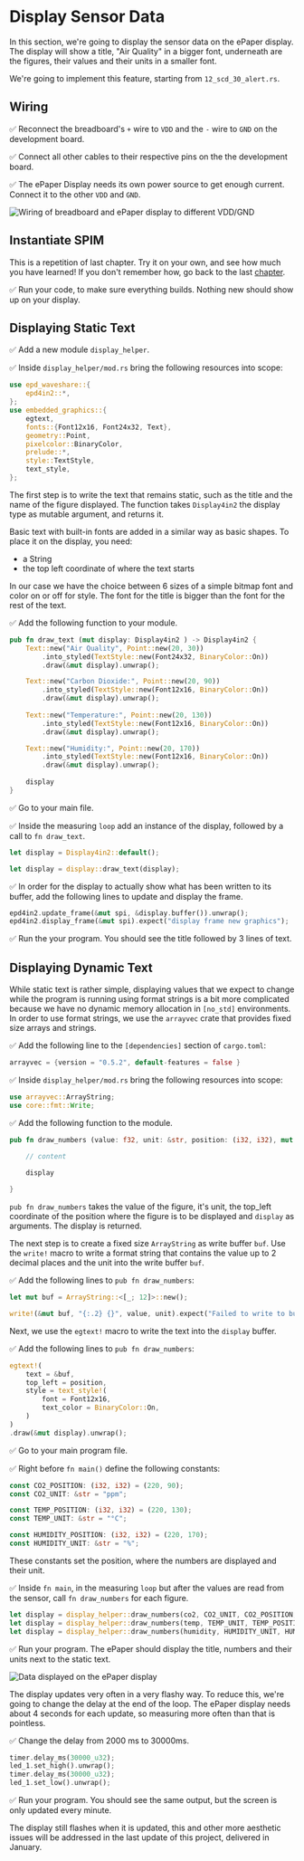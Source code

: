 # Display Sensor Data

In this section, we're going to display the sensor data on the ePaper display. The display will show a title, "Air Quality" in a bigger font, underneath are the figures, their values and their units in a smaller font.

 We're going to implement this feature, starting from `12_scd_30_alert.rs`.

## Wiring

✅ Reconnect the breadboard's `+` wire to `VDD` and the `-` wire to `GND` on the development board.  

✅ Connect all other cables to their respective pins on the the development board.

✅ The ePaper Display needs its own power source to get enough current. Connect it to the other `VDD` and `GND`. 

![Wiring of breadboard and ePaper display to different VDD/GND](../img/knurling-bb-and-display.png)

## Instantiate SPIM

This is a repetition of last chapter. 
Try it on your own, and see how much you have learned! If you don't remember how, go back to the last [chapter].

✅ Run your code, to make sure everything builds. Nothing new should show up on your display.


[chapter]: https://knurling-books.ferrous-systems.com/sessions/epaper_display.html#instantiate-spim

## Displaying Static Text 

✅ Add a new module `display_helper`.

✅ Inside `display_helper/mod.rs` bring the following resources into scope:

```rust
use epd_waveshare::{
    epd4in2::*,
};
use embedded_graphics::{
    egtext, 
    fonts::{Font12x16, Font24x32, Text},
    geometry::Point,
    pixelcolor::BinaryColor,
    prelude::*,
    style::TextStyle,
    text_style, 
};
```

The first step is to write the text that remains static, such as the title and the name of the figure displayed. The function takes `Display4in2` the display type as mutable argument, and returns it. 

Basic text with built-in fonts are added in a similar way as basic shapes. To place it on the display, you need:
- a String
- the top left coordinate of where the text starts

 In our case we have the choice between 6 sizes of a simple bitmap font and color on or off for style. The font for the title is bigger than the font for the rest of the text.

✅ Add the following function to your module. 

```rust
pub fn draw_text (mut display: Display4in2 ) -> Display4in2 {
    Text::new("Air Quality", Point::new(20, 30))
        .into_styled(TextStyle::new(Font24x32, BinaryColor::On))
        .draw(&mut display).unwrap();

    Text::new("Carbon Dioxide:", Point::new(20, 90))
        .into_styled(TextStyle::new(Font12x16, BinaryColor::On))
        .draw(&mut display).unwrap();
    
    Text::new("Temperature:", Point::new(20, 130))
        .into_styled(TextStyle::new(Font12x16, BinaryColor::On))
        .draw(&mut display).unwrap();

    Text::new("Humidity:", Point::new(20, 170))
        .into_styled(TextStyle::new(Font12x16, BinaryColor::On))
        .draw(&mut display).unwrap();
    
    display
}
```

✅ Go to your main file. 

✅ Inside the measuring `loop` add an instance of the display, followed by a call to `fn draw_text`.

```rust
let display = Display4in2::default();

let display = display::draw_text(display);
```

✅ In order for the display to actually show what has been written to its buffer, add the following lines to update and display the frame.

```rust
epd4in2.update_frame(&mut spi, &display.buffer()).unwrap();
epd4in2.display_frame(&mut spi).expect("display frame new graphics"); 
```
✅ Run the your program. You should see the title followed by 3 lines of text. 

## Displaying Dynamic Text

While static text is rather simple, displaying values that we expect to change while the program is running using format strings is a bit more complicated because we have no dynamic memory allocation in `[no_std]` environments. In order to use format strings, we use the `arrayvec` crate that provides fixed size arrays and strings.

✅ Add the following line to the `[dependencies]` section of `cargo.toml`:

```rust
arrayvec = {version = "0.5.2", default-features = false }
```


✅ Inside `display_helper/mod.rs` bring the following resources into scope:

```rust
use arrayvec::ArrayString;
use core::fmt::Write;
```

✅ Add the following function to the module.

```rust
pub fn draw_numbers (value: f32, unit: &str, position: (i32, i32), mut display: Display4in2 ) -> Display4in2 {
    
    // content

    display

}
```

`pub fn draw_numbers` takes the value of the figure, it's unit, the top_left coordinate of the position where the figure is to be displayed and `display` as arguments. The display is returned.

The next step is to create a fixed size `ArrayString` as write buffer `buf`. Use the `write!` macro to write a format string that contains the value up to 2 decimal places and the unit into the write buffer `buf`. 

✅ Add the following lines to `pub fn draw_numbers`:

```rust
let mut buf = ArrayString::<[_; 12]>::new();

write!(&mut buf, "{:.2} {}", value, unit).expect("Failed to write to buffer");
```

Next, we use the `egtext!` macro to write the text into the `display` buffer.

✅ Add the following lines to `pub fn draw_numbers`:

```rust    
egtext!(
    text = &buf,
    top_left = position,
    style = text_style!(
        font = Font12x16,
        text_color = BinaryColor::On,
    )
)
.draw(&mut display).unwrap();
```

✅ Go to your main program file. 

✅ Right before `fn main()` define the following constants:

```rust
const CO2_POSITION: (i32, i32) = (220, 90);
const CO2_UNIT: &str = "ppm";

const TEMP_POSITION: (i32, i32) = (220, 130);
const TEMP_UNIT: &str = "°C";

const HUMIDITY_POSITION: (i32, i32) = (220, 170);
const HUMIDITY_UNIT: &str = "%";
```

These constants set the position, where the numbers are displayed and their unit. 

✅ Inside `fn main`, in the measuring `loop` but after the values are read from the sensor, call `fn draw_numbers` for each figure. 

```rust
let display = display_helper::draw_numbers(co2, CO2_UNIT, CO2_POSITION, display);
let display = display_helper::draw_numbers(temp, TEMP_UNIT, TEMP_POSITION, display);
let display = display_helper::draw_numbers(humidity, HUMIDITY_UNIT, HUMIDITY_POSITION, display);
```
✅ Run your program. The ePaper should display the title, numbers and their units next to the static text. 

![Data displayed on the ePaper display](../img/ePaper_display.jpg)

The display updates very often in a very flashy way. To reduce this, we're going to change the delay at the end of the loop. The ePaper display needs about 4 seconds for each update, so measuring more often than that is pointless.

✅ Change the delay from 2000 ms to 30000ms.

```rust
timer.delay_ms(30000_u32);
led_1.set_high().unwrap();
timer.delay_ms(30000_u32);
led_1.set_low().unwrap();
```

✅ Run your program. You should see the same output, but the screen is only updated every minute. 

The display still flashes when it is updated, this and other more aesthetic issues will be addressed in the last update of this project, delivered in January. 

